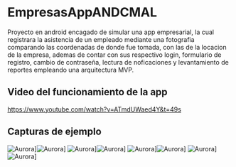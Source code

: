# EmpresasAppANDCMAL

Proyecto en android encagado de simular una app empresarial, la cual registrara la asistencia de un empleado mediante una fotografia comparando las coordenadas de donde fue tomada, con las de la locacion de la empresa, ademas de contar con sus respectivo login, formulario de registro, cambio de contraseña, lectura de noficaciones y levantamiento de reportes empleando una arquitectura MVP.

## Video del funcionamiento de la app
https://www.youtube.com/watch?v=ATmdUWaed4Y&t=49s

## Capturas de ejemplo
![Aurora](imagenes/01.png)]![Aurora](imagenes/02.png)]
![Aurora](imagenes/03.png)]![Aurora](imagenes/04.png)]
![Aurora](imagenes/05.png)]![Aurora](imagenes/06.png)]
![Aurora](imagenes/07.png)]![Aurora](imagenes/08.png)]


